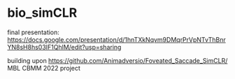 # bio_simCLR

final presentation: https://docs.google.com/presentation/d/1hnTXkNqvm9DMqrPrVpNTvThBnrYN8sH8hs03IF1QhlM/edit?usp=sharing

building upon https://github.com/Animadversio/Foveated_Saccade_SimCLR/  
MBL CBMM 2022 project
